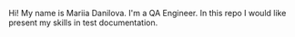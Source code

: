 Hi!
My name is Mariia Danilova. I'm a QA Engineer. In this repo I would like present my skills in test documentation.